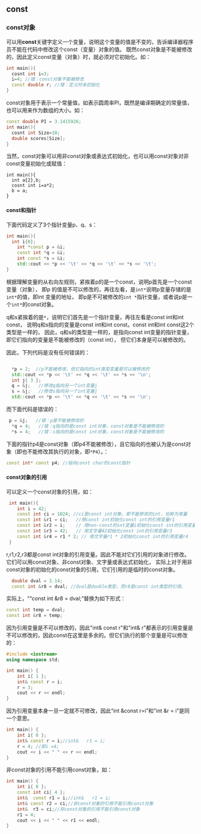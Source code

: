 ## const

### const对象

可以用**const**关键字定义一个变量，说明这个变量的值是不变的，告诉编译器程序员不能在代码中修改这个const（变量）对象的值。
既然const对象是不能被修改的，因此定义const变量（对象）时，就必须对它初始化。如：
```cpp
int main(){
  cosnt int i=3;
  i=4; //错：const对象不能被修改
  const double r; //错：定义时未初始化
}
```
const对象用于表示一个常量值，如表示圆周率PI，既然是编译期确定的常量值，也可以用来作为数组的大小。如：
```cpp
const double PI = 3.1415926;
int main(){
  cosnt int Size=10;
  double scores[Size];
}
```
当然，const对象可以用非const对象或表达式初始化，也可以用const对象对非const变量初始化或赋值：
```
int main(){
  int a{2},b;
  cosnt int i=a*2;
  b = a;
}
```


#### const和指针

下面代码定义了3个指针变量p、q、s：
```cpp
int main(){
  int i{0};
	int *const p = &i;
	const int *q = &i;
	int const *s = &i;
	std::cout << *p << '\t' << *q << '\t' << *s << '\t';
}
```
根据理解变量的从右向左规则，紧挨着p的是一个const，说明p首先是一个const变量（对象），
即p 的值是不可以修改的，再往左看，是`int*`说明p变量存储的是`int*`的值，即int 变量的地址，
即p是不可被修改的`int *`指针变量，或者说p是一个`int*`的const对象。

q和s紧挨着的是`*`，说明它们首先是一个指针变量，再往左看是const int和int const，
说明q和s指向的变量是const int和int const。const int和int const这2个类型是一样的，
因此，q和s的类型是一样的，是指向const int变量的指针变量，即它们指向的变量是不能被修改的（const int），
但它们本身是可以被修改的。

因此，下列代码是没有任何错误的：

```cpp

  *p = 2;  //p不能被修改，但它指向的int类型变量是可以被修改的
  std::cout << *p << '\t' << *q << '\t' << *s << '\n';
  int j{ 3 };
  q = &j;   //修改q指向另一个int变量j
  s = &j;   //修改s指向另一个int变量j
  std::cout << *p << '\t' << *q << '\t' << *s << '\n';	
```
而下面代码是错误的：
```cpp
 p = &j;   //错：p是不能被修改的
  *q = 4;   //错：q指向的是const int对象，const对象是不能被修改的
  *s = 4;   //错：s指向的是const int对象，const对象是不能被修改的
```

下面的指针p4是const对象（即p4不能被修改），且它指向的也被认为是const对象（即也不能修改其执行的对象，即`*P4`）。：
```cpp
const int* const p4; //指向const char的const指针
```

#### const对象的引用
可以定义一个const对象的引用，如：
```cpp
 int main(){
    int i = 42;
    const int ci = 1024; //ci是const int对象，即不能修改的int，也称为常量
    const int &r1 = ci;   //用const int初始化const int的引用变量r1
    const int &r2 = i;    // 用non-const的int变量i初始化const int的引用变量r2
    const int &r3 = 42;   // 用文字量42初始化const int的引用变量r3
    const int &r4 = r1 * 2; // 用文字量r1 * 2初始化const int的引用变量r4
 }
```
r,r1,r2,r3都是const int对象的引用变量。因此不能对它们引用的对象进行修改。
它们可以用const对象、非const对象、文字量或表达式初始化，
实际上对于用非const对象的初始化的const对象的引用，它们引用的是临时的const对象。

```cpp
  double dval = 3.14;
  const int &r8 = dval; //dval是double类型，而r8是const int类型的引用。
```
实际上，““const int &r8 = dval;”替换为如下形式：
```cpp
const int temp = dval;
const int &r8 = temp;
```
因为引用变量是不可以修改的，因此"int& const r"和"int& r"都表示的引用变量是不可以修改的，因此const在这里是多余的。但它们执行的那个变量是可以修改的：
```cpp
#include <iostream>
using namespace std;

int main() {
	int i{ 1 };
	int& const r = i;
	r = 3;
	cout << r << endl;
}
```
因为引用变量本身一旦一定就不可修改，因此“int &const r=i”和"int &r = i"是同一个意思。
```cpp
int main() {
	int i{ 0 };
	int& const r = i;//int&   r1 = i;
	r = 4; //即i =4;
	cout << i << " " << r << endl;
}
```
非const对象的引用不能引用const对象，如：
```cpp
int main() {
	int i{ 0 };
	const int ci{ 4 };
	int&  const r1 = i;//int&   r1 = i;
	int& const r2 = ci;//非const对象的引用不能引用const对象
	int&  r3 = ci;//非const对象的引用不能引用const对象
	r1 = 4;
	cout << i << " " << r1 << endl;
}
```
